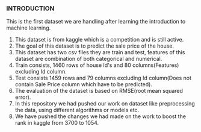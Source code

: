 ### INTRODUCTION 
This is the first dataset we are handling after learning the introduction to machine learning. 
   1. This dataset is from kaggle which is a competition and is still active. 
   2. The goal of this dataset is to predict the sale price of the house. 
   3. This dataset has two csv files they are train and test, features of this dataset are combination of both categorical and numerical. 
   4. Train consists, 1460 rows of house Id's and 80 columns(Features) excluding Id column. 
   5. Test consists 1459 rows and 79 columns excluding Id column(Does not contain Sale Price column which have to be predicted). 
   6. The evaluation of the dataset is based on RMSE(root mean squared error). 
   7. In this repository we had pushed our work on dataset like preprocessing the data, using different algorithms or models etc. 
   8. We have pushed the changes we had made on the work to boost the rank in kaggle from 3700 to 1054.
